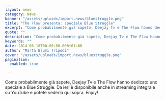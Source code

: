 ```yaml
---
layout: news
category: News
banner: "/assets/uploads/import.news/bluestruggle.png"
title: "The Flow presenta: speciale Blue Struggle"
excerpt: "Come probabilmente già sapete, Deejay Tv e The Flow hanno dedicato uno speciale a Blue Struggle. Da ieri è disponibile anche in streaming  integrale su YouTube e potete vederlo qui sopra. Enjoy!"
quote: ""
description: "Come probabilmente già sapete, Deejay Tv e The Flow hanno dedicato uno speciale a Blue Struggle. Da ieri è disponibile anche in streaming  integrale su YouTube e potete vederlo qui sopra. Enjoy!"
keywords: ""
date: 2014-06-10T00:00:00.000+01:00
author: "Marta Blumi Tripodi"
cover: "/assets/uploads/import.news/bluestruggle.png"
pagination:
  enabled: true

---
```


[](https://hotmc.com/wp-content/uploads/2013/05/bluestruggle.png)

Come probabilmente già sapete, Deejay Tv e The Flow hanno dedicato uno speciale a Blue Struggle. Da ieri è disponibile anche in streaming integrale su YouTube e potete vederlo qui sopra. Enjoy!